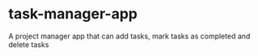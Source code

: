 # task-manager-app
A project manager app that can add tasks, mark tasks as completed and delete tasks
